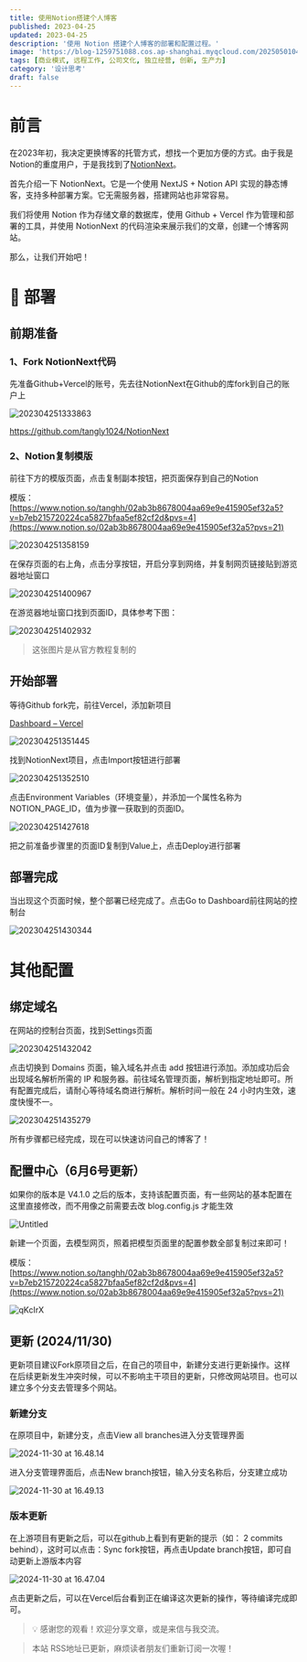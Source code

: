 ```yaml
---
title: 使用Notion搭建个人博客
published: 2023-04-25
updated: 2023-04-25
description: '使用 Notion 搭建个人博客的部署和配置过程。'
image: 'https://blog-1259751088.cos.ap-shanghai.myqcloud.com/20250501042536930.png?imageSlim'
tags: [商业模式, 远程工作, 公司文化, 独立经营, 创新, 生产力]
category: '设计思考'
draft: false
---
```


# 前言

在2023年初，我决定更换博客的托管方式，想找一个更加方便的方式。由于我是Notion的重度用户，于是我找到了[NotionNext](https://github.com/Chacat68/NotionNext)。

首先介绍一下 NotionNext。它是一个使用 NextJS + Notion API 实现的静态博客，支持多种部署方案。它无需服务器，搭建网站也非常容易。

我们将使用 Notion 作为存储文章的数据库，使用 Github + Vercel 作为管理和部署的工具，并使用 NotionNext 的代码渲染来展示我们的文章，创建一个博客网站。

那么，让我们开始吧！

# 📝 部署

## 前期准备

### 1、Fork NotionNext代码

先准备Github+Vercel的账号，先去往NotionNext在Github的库fork到自己的账户上

![202304251333863](https://blog-1259751088.cos.ap-shanghai.myqcloud.com/202304251333863.png)

https://github.com/tangly1024/NotionNext

### 2、Notion复制模版

前往下方的模版页面，点击复制副本按钮，把页面保存到自己的Notion

模版：[https://www.notion.so/tanghh/02ab3b8678004aa69e9e415905ef32a5?v=b7eb215720224ca5827bfaa5ef82cf2d&pvs=4](https://www.notion.so/02ab3b8678004aa69e9e415905ef32a5?pvs=21)

![202304251358159](https://blog-1259751088.cos.ap-shanghai.myqcloud.com/202304251358159.png)

在保存页面的右上角，点击分享按钮，开启分享到网络，并复制网页链接贴到游览器地址窗口

![202304251400967](https://blog-1259751088.cos.ap-shanghai.myqcloud.com/202304251400967.png)

在游览器地址窗口找到页面ID，具体参考下图：

![202304251402932](https://blog-1259751088.cos.ap-shanghai.myqcloud.com/202304251402932.png)

> 这张图片是从官方教程复制的
> 

## 开始部署

等待Github fork完，前往Vercel，添加新项目

[Dashboard – Vercel](https://vercel.com/dashboard)

![202304251351445](https://blog-1259751088.cos.ap-shanghai.myqcloud.com/202304251351445.png)

找到NotionNext项目，点击Import按钮进行部署

![202304251352510](https://blog-1259751088.cos.ap-shanghai.myqcloud.com/202304251352510.png)

点击Environment Variables（环境变量），并添加一个属性名称为NOTION_PAGE_ID，值为步骤一获取到的页面ID。

![202304251427618](https://blog-1259751088.cos.ap-shanghai.myqcloud.com/202304251427618.png)

把之前准备步骤里的页面ID复制到Value上，点击Deploy进行部署

## 部署完成

当出现这个页面时候，整个部署已经完成了。点击Go to Dashboard前往网站的控制台

![202304251430344](https://blog-1259751088.cos.ap-shanghai.myqcloud.com/202304251430344.png)

# 其他配置

## 绑定域名

在网站的控制台页面，找到Settings页面

![202304251432042](https://blog-1259751088.cos.ap-shanghai.myqcloud.com/202304251432042.png)

点击切换到 Domains 页面，输入域名并点击 add 按钮进行添加。添加成功后会出现域名解析所需的 IP 和服务器。前往域名管理页面，解析到指定地址即可。所有配置完成后，请耐心等待域名商进行解析。解析时间一般在 24 小时内生效，速度快慢不一。

![202304251435279](https://blog-1259751088.cos.ap-shanghai.myqcloud.com/202304251435279.png)

所有步骤都已经完成，现在可以快速访问自己的博客了！

## 配置中心（6月6号更新）

如果你的版本是 V4.1.0 之后的版本，支持该配置页面，有一些网站的基本配置在这里直接修改，而不用像之前需要去改 blog.config.js 才能生效

![Untitled](https://prod-files-secure.s3.us-west-2.amazonaws.com/0c2456f7-0963-462e-bb9b-ede658d017ce/c8a3ecbd-263c-4b96-bf31-f124eb98f4ab/Untitled.png)

新建一个页面，去模型网页，照着把模型页面里的配置参数全部复制过来即可！

模版：[https://www.notion.so/tanghh/02ab3b8678004aa69e9e415905ef32a5?v=b7eb215720224ca5827bfaa5ef82cf2d&pvs=4](https://www.notion.so/02ab3b8678004aa69e9e415905ef32a5?pvs=21)

![qKcIrX](https://blog-1259751088.cos.ap-shanghai.myqcloud.com/uPic/qKcIrX.png)

## 更新 (2024/11/30)

更新项目建议Fork原项目之后，在自己的项目中，新建分支进行更新操作。这样在后续更新发生冲突时候，可以不影响主干项目的更新，只修改网站项目。也可以建立多个分支去管理多个网站。

### 新建分支

在原项目中，新建分支，点击View all branches进入分支管理界面

![2024-11-30 at 16.48.14](https://blog-1259751088.cos.ap-shanghai.myqcloud.com/uPic/CleanShot%202024-11-30%20at%2016.48.14@2x.png)

进入分支管理界面后，点击New branch按钮，输入分支名称后，分支建立成功

![2024-11-30 at 16.49.13](https://blog-1259751088.cos.ap-shanghai.myqcloud.com/uPic/CleanShot%202024-11-30%20at%2016.49.13@2x.png)

### 版本更新

在上游项目有更新之后，可以在github上看到有更新的提示（如： 2 commits behind），这时可以点击：Sync fork按钮，再点击Update branch按钮，即可自动更新上游版本内容

![2024-11-30 at 16.47.04](https://blog-1259751088.cos.ap-shanghai.myqcloud.com/uPic/CleanShot%202024-11-30%20at%2016.47.04@2x.png)

点击更新之后，可以在Vercel后台看到正在编译这次更新的操作，等待编译完成即可。

> 💡 感谢您的观看！欢迎分享文章，或是来信与我交流。

> 本站 RSS地址已更新，麻烦读者朋友们重新订阅一次喔！